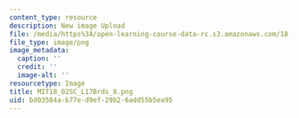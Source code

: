 ```yaml
---
content_type: resource
description: New image Upload
file: /media/https%3A/open-learning-course-data-rc.s3.amazonaws.com/18-02sc-multivariable-calculus-fall-2010/bd03584ab77ed9ef29b26add55b5ea95_MIT18_02SC_L17Brds_8.png
file_type: image/png
image_metadata:
  caption: ''
  credit: ''
  image-alt: ''
resourcetype: Image
title: MIT18_02SC_L17Brds_8.png
uid: bd03584a-b77e-d9ef-29b2-6add55b5ea95
---
```

